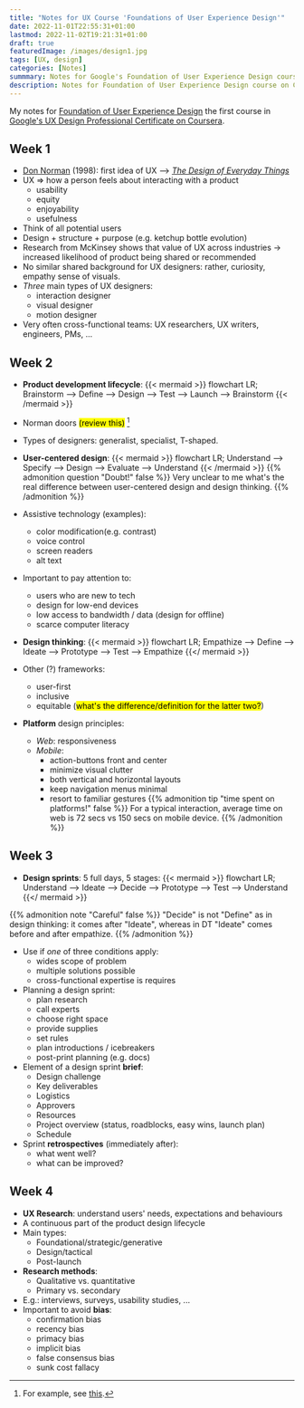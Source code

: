 ```yaml
---
title: "Notes for UX Course 'Foundations of User Experience Design'"
date: 2022-11-01T22:55:31+01:00
lastmod: 2022-11-02T19:21:31+01:00
draft: true
featuredImage: /images/design1.jpg
tags: [UX, design]
categories: [Notes]
summmary: Notes for Google's Foundation of User Experience Design course.
description: Notes for Foundation of User Experience Design course on Coursera - the first course in Google's UX design professional certificate.
---
```

<!--more-->
My notes for [Foundation of User Experience Design](https://www.coursera.org/learn/foundations-user-experience-design/home/week/1) the first course in [Google's UX Design Professional Certificate on Coursera](https://www.coursera.org/professional-certificates/google-ux-design?).

## Week 1

- [Don Norman](https://en.wikipedia.org/wiki/Don_Norman) (1998): first idea of UX --> [*The Design of Everyday Things*](https://en.wikipedia.org/wiki/The_Design_of_Everyday_Things)
- UX => how a person feels about interacting with a product
  - usability
  - equity
  - enjoyability
  - usefulness
- Think of all potential users
- Design + structure + purpose (e.g. ketchup bottle evolution)
- Research from McKinsey shows that value of UX across industries -> increased likelihood of product being shared or recommended
- No similar shared background for UX designers: rather, curiosity, empathy sense of visuals.
- *Three* main types of UX designers:
  - interaction designer
  - visual designer
  - motion designer
- Very often cross-functional teams: UX researchers, UX writers, engineers, PMs, ...

## Week 2

- **Product development lifecycle**:
    {{< mermaid >}}
    flowchart LR;
    Brainstorm --> Define --> Design --> Test --> Launch --> Brainstorm
    {{< /mermaid >}}
- Norman doors <mark>(review this)</mark> [^1]
- Types of designers: generalist, specialist, T-shaped.
- **User-centered design**:
    {{< mermaid >}}
    flowchart LR;
    Understand --> Specify --> Design --> Evaluate --> Understand
    {{< /mermaid >}}
    {{% admonition question "Doubt!" false %}}
    Very unclear to me what's the real difference between user-centered design and design thinking.
    {{% /admonition %}}

- Assistive technology (examples):
  - color modification(e.g. contrast)
  - voice control
  - screen readers
  - alt text
- Important to pay attention to:
  - users who are new to tech
  - design for low-end devices
  - low access to bandwidth / data (design for offline)
  - scarce computer literacy
- **Design thinking**:
  {{< mermaid >}}
        flowchart LR;
        Empathize --> Define --> Ideate --> Prototype --> Test --> Empathize
    {{</ mermaid >}}
- Other (?) frameworks:
  - user-first
  - inclusive
  - equitable (<mark>what's the difference/definition for the latter two?</mark>)
- **Platform** design principles:
  - *Web*: responsiveness
  - *Mobile*:
    - action-buttons front and center
    - minimize visual clutter
    - both vertical and horizontal layouts
    - keep navigation menus minimal
    - resort to familiar gestures
    {{% admonition tip "time spent on platforms!" false %}}
    For a typical interaction, average time on web is 72 secs vs 150 secs on mobile device.
    {{% /admonition %}}

## Week 3

- **Design sprints**: 5 full days, 5 stages:
  {{< mermaid >}}
        flowchart LR;
        Understand --> Ideate --> Decide --> Prototype --> Test --> Understand
    {{</ mermaid >}}
  

{{% admonition note "Careful" false %}}
    "Decide" is not "Define" as in design thinking: it comes after "Ideate", whereas in DT "Ideate" comes before and after empathize.
{{% /admonition %}}

- Use if *one* of three conditions apply:
  - wides scope of problem
  - multiple solutions possible
  - cross-functional expertise is requires
- Planning a design sprint:
  - plan research
  - call experts
  - choose right space
  - provide supplies
  - set rules
  - plan introductions / icebreakers
  - post-print planning (e.g. docs)
- Element of a design sprint **brief**:
  - Design challenge
  - Key deliverables
  - Logistics
  - Approvers
  - Resources
  - Project overview (status, roadblocks, easy wins, launch plan)
  - Schedule
- Sprint **retrospectives** (immediately after):
  - what went well?
  - what can be improved?

## Week 4

- **UX Research**: understand users' needs, expectations and behaviours
- A continuous part of the product design lifecycle
- Main types:
  - Foundational/strategic/generative
  - Design/tactical
  - Post-launch
- **Research methods**:
  - Qualitative vs. quantitative
  - Primary vs. secondary
- E.g.: interviews, surveys, usability studies, ...
- Important to avoid **bias**:
  - confirmation bias
  - recency bias
  - primacy bias
  - implicit bias
  - false consensus bias
  - sunk cost fallacy

[^1]: For example, see [this](https://uxdesign.cc/intro-to-ux-the-norman-door-61f8120b6086).

